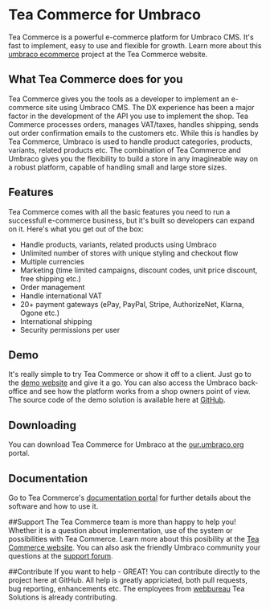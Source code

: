 # Tea Commerce for Umbraco
Tea Commerce is a powerful e-commerce platform for Umbraco CMS. It's fast to implement, easy to use and flexible for growth. Learn more about this [umbraco ecommerce](https://teacommerce.net/) project at the Tea Commerce website.

## What Tea Commerce does for you
Tea Commerce gives you the tools as a developer to implement an e-commerce site using Umbraco CMS. The DX experience has been a major factor in the development of the API you use to implement the shop.
Tea Commerce processes orders, manages VAT/taxes, handles shipping, sends out order confirmation emails to the customers etc. While this is handles by Tea Commerce, Umbraco is used to handle product categories, products, variants, related products etc. The combination of Tea Commerce and Umbraco gives you the flexibility to build a store in any imagineable way on a robust platform, capable of handling small and large store sizes.

## Features
Tea Commerce comes with all the basic features you need to run a successfull e-commerce business, but it's built so developers can expand on it. Here's what you get out of the box:
+ Handle products, variants, related products using Umbraco
+ Unlimited number of stores with unique styling and checkout flow
+ Multiple currencies
+ Marketing (time limited campaigns, discount codes, unit price discount, free shipping etc.)
+ Order management
+ Handle international VAT
+ 20+ payment gateways (ePay, PayPal, Stripe, AuthorizeNet, Klarna, Ogone etc.)
+ International shipping
+ Security permissions per user

## Demo
It's really simple to try Tea Commerce or show it off to a client. Just go to the [demo website](https://demo.teacommerce.net/) and give it a go. You can also access the Umbraco back-office and see how the platform works from a shop owners point of view. The source code of the demo solution is available here at [GitHub](https://github.com/TeaCommerce/Starter-kit-for-Umbraco).

## Downloading
You can download Tea Commerce for Umbraco at the [our.umbraco.org](https://our.umbraco.org/projects/website-utilities/tea-commerce) portal.

## Documentation
Go to Tea Commerce's [documentation portal](https://documentation.teacommerce.net/) for further details about the software and how to use it.

##Support
The Tea Commerce team is more than happy to help you! Whether it is a question about implementation, use of the system or possibilities with Tea Commerce. Learn more about this posibility at the [Tea Commerce website](https://teacommerce.net/). You can also ask the friendly Umbraco community your questions at the [support forum](https://our.umbraco.org/projects/website-utilities/tea-commerce/tea-commerce-support).

##Contribute
If you want to help - GREAT! You can contribute directly to the project here at GitHub. All help is greatly appriciated, both pull requests, bug reporting, enhancements etc. The employees from [webbureau](https://teasolutions.dk/) Tea Solutions is already contributing.
